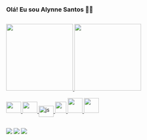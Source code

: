 ### Olá! Eu sou Alynne Santos 👩‍💻

##

<div>
  <a href="https://github.com/alynnesantos">
  <img height="180em" src="https://github-readme-stats.vercel.app/api?username=alynnesantos&show_icons=true&theme=dracula"/>
  <img height="180em" src="https://github-readme-stats.vercel.app/api/top-langs/?username=alynnesantos&layout=compact&langs_count=16&theme=dracula"/>
</div>
<div style="display: inline block"><br>
  <img align="center” alt="html" height="30" width="40" src="https://cdn.jsdelivr.net/gh/devicons/devicon@latest/icons/html5/html5-original.svg">
  <img align="center” alt="css" height="30" width="40" src="https://cdn.jsdelivr.net/gh/devicons/devicon@latest/icons/css3/css3-original.svg">
  <img align="center" alt="js" height="30" width="40" src="https://cdn.jsdelivr.net/gh/devicons/devicon@latest/icons/javascript/javascript-original.svg">
  <img align="center” alt="bootstrap" height="30" width=-"40" src="https://cdn.jsdelivr.net/gh/devicons/devicon@latest/icons/bootstrap/bootstrap-original.svg">
  <img align="center” alt="php" height="40" width="40" src="https://cdn.jsdelivr.net/gh/devicons/devicon@latest/icons/php/php-original.svg">
  <img align="center” alt="laravel" height="40" width="40" src="https://cdn.jsdelivr.net/gh/devicons/devicon@latest/icons/laravel/laravel-original.svg">
</div>
    
##
<div>
  <a href="https://www.instagram.com/_alynnesantoss/" target=" blank"><img src="https://img.shields.io/badge/Instagram-E4405F?style=for-the-badge&logo=instagram&logoColor=white" target=" _blank"></a>
  <a href ="alynnebianca774@gmail.com"><img src="https://img.shields.io/badge/Gmail-%23333?style=for-the-badge&logo=gmail&logoColor=white" target="_blank"></a>
  <a href="www.linkedin.com/in/alynnesantos" target="_blank"><img src="https://img.shields.io/badge/LinkedIn-0077B5?style=for-the-badge&logo=linkedin&logoColor=white" target="_blank"></a>
</div>

